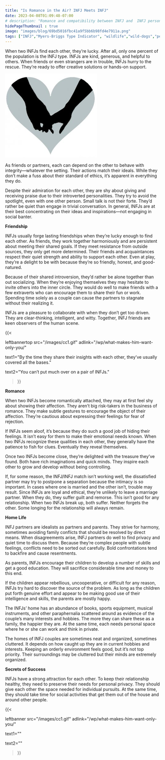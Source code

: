 ```yaml
---
title: "Is Romance in the Air? INFJ Meets INFJ"
date: 2023-04-08T01:09:48-07:00
# description: "Romance and compatibility between INFJ and  INFJ personality types."
hidePageThumbnail : true 
image: "images/blog/69bd5016fbc41a9f5bb6b98fd4e7911a.png"
tags: ["INFJ","Myers-Briggs Type Indicator", "wildlife","wild-dogs","pets","animal-welfare"]
---
```



<!-- This is **bold** text, and this is *emphasized* text.
![infp_injf table](/infp_injf-table.jpg)
Visit the [Hugo](https://gohugo.io) website! -->

<!-- https://beaconstreetusa.com/wp/is-romance-in-the-air-infj-meets-infj/ -->

When two INFJs find each other, they’re lucky. After all, only one percent of the population is the INFJ type. INFJs are kind, generous, and helpful to others. When friends or even strangers are in trouble, INFJs hurry to the rescue. They’re ready to offer creative solutions or hands-on support.

![Romance](/heart2-300x271.jpg)

As friends or partners, each can depend on the other to behave with integrity—whatever the setting. Their actions match their ideals. While they don’t make a fuss about their standard of ethics, it’s apparent in everything they do.

Despite their admiration for each other, they are shy about giving and receiving praise due to their introverted personalities. They try to avoid the spotlight, even with one other person. Small talk is not their forte. They’d rather be quiet than engage in trivial conversation. In general, INFJs are at their best concentrating on their ideas and inspirations—not engaging in social banter.

**Friendship**

INFJs usually forge lasting friendships when they’re lucky enough to find each other. As friends, they work together harmoniously and are persistent about meeting their shared goals. If they meet resistance from outside sources, they only get more determined. Their friends and acquaintances respect their quiet strength and ability to support each other. Even at play, they’re a delight to be with because they’re so friendly, honest, and good-natured.

Because of their shared introversion, they’d rather be alone together than out socializing. When they’re enjoying themselves they may hesitate to invite others into the inner circle. They would do well to make friends with a few extraverts who can encourage them to share their fun or work. Spending time solely as a couple can cause the partners to stagnate without their realizing it.

INFJs are a pleasure to collaborate with when they don’t get too driven. They are clear-thinking, intelligent, and witty. Together, INFJ friends are keen observers of the human scene. 

{{< 

leftbannertop src="/images/cc1.gif" adlink="/wp/what-makes-him-want-only-you/"  

text1="By the time they share their insights with each other, they’ve usually covered all the bases." 

text2="You can’t put much over on a pair of INFJs."

>}}

**Romance**

When two INFJs become romantically attached, they may at first feel shy about showing their affection. They aren’t big risk-takers in the business of romance. They make subtle gestures to encourage the object of their affection. They’re cautious about expressing their feelings for fear of rejection.

If  INFJs seem aloof, it’s because they do such a good job of hiding their feelings. It isn’t easy for them to make their emotional needs known. When two INFJs recognize these qualities in each other, they generally have the patience to fish for clues. Eventually they reveal themselves.

Once two INFJs become close, they’re delighted with the treasure they’ve found. Both have rich imaginations and quick minds. They inspire each other to grow and develop without being controlling.

If, for some reason, the INFJ/INFJ match isn’t working well, the dissatisfied partner may try to postpone a separation because the intimacy is so important. In cases where one is married and the other isn’t, trouble may result. Since INFJs are loyal and ethical, they’re unlikely to leave a marriage partner. When they do, they suffer guilt and remorse. This isn’t good for any relationship. When two INFJs break up, both suffer. Neither forgets the other. Some longing for the relationship will always remain.

**Home Life**

INFJ partners are idealists as partners and parents. They strive for harmony, sometimes avoiding family conflicts that should be resolved by direct means. When disagreements arise, INFJ partners do well to find privacy and quiet time to discuss them. Because they’re complex people with subtle feelings, conflicts need to be sorted out carefully. Bold confrontations tend to backfire and cause resentments.

As parents, INFJs encourage their children to develop a number of skills and get a good education. They will sacrifice considerable time and money to this end.

If the children appear rebellious, uncooperative, or difficult for any reason, INFJs try hard to discover the source of the problem. As long as the children put forth genuine effort and appear to be making good use of their intelligence and skills, the parents are mostly happy.

The INFJs’ home has an abundance of books, sports equipment, musical instruments, and other paraphernalia scattered around as evidence of the couple’s many interests and hobbies. The more they can share these as a family, the happier they are. At the same time, each needs personal space where he or she can work and think in private.

The homes of INFJ couples are sometimes neat and organized, sometimes cluttered. It depends on how caught up they are in current hobbies and interests. Keeping an orderly environment feels good, but it’s not top priority. Their surroundings may be cluttered but their minds are extremely organized.

**Secrets of  Success**

INFJs have a strong attraction for each other. To keep their relationship healthy, they need to preserve their needs for personal privacy. They should give each other the space needed for individual pursuits. At the same time, they should take time for social activities that get them out of the house and around other people.

{{< 

leftbanner src="/images/cc1.gif" adlink="/wp/what-makes-him-want-only-you/"  

text1="" 

text2=""

>}}